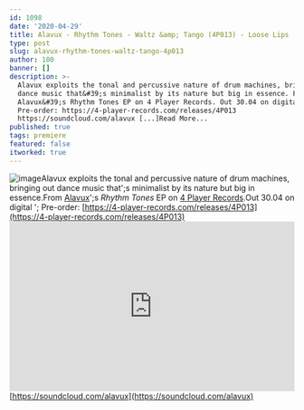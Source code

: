 ```yaml
---
id: 1098
date: '2020-04-29'
title: Alavux - Rhythm Tones - Waltz &amp; Tango (4P013) - Loose Lips
type: post
slug: alavux-rhythm-tones-waltz-tango-4p013
author: 100
banner: []
description: >-
  Alavux exploits the tonal and percussive nature of drum machines, bringing out
  dance music that&#39;s minimalist by its nature but big in essence. From
  Alavux&#39;s Rhythm Tones EP on 4 Player Records. Out 30.04 on digital &#8211;
  Pre-order: https://4-player-records.com/releases/4P013
  https://soundcloud.com/alavux [...]Read More...
published: true
tags: premiere
featured: false
itworked: true
---
```

![image](../undefined)Alavux exploits the tonal and percussive nature of drum machines, bringing out dance music that';s minimalist by its nature but big in essence.From [Alavux](https://www.residentadvisor.net/dj/alavux)';s _Rhythm Tones_ EP on [4 Player Records](https://4-player-records.com/).Out 30.04 on digital '; Pre-order: [](https://4-player-records.com/releases/4P013)[https://4-player-records.com/releases/4P013](https://4-player-records.com/releases/4P013)<iframe width='100%' height='300' scrolling='no' frameborder='no' allow='autoplay' src='https://w.soundcloud.com/player/?url=https%3A//api.soundcloud.com/tracks/809926282&color=%23ff5500&auto_play=false&hide_related=false&show_comments=true&show_user=true&show_reposts=false&show_teaser=true'></iframe>[https://soundcloud.com/alavux](https://soundcloud.com/alavux)